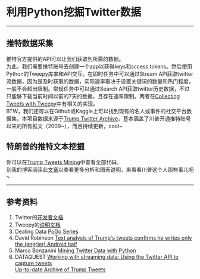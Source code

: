 # 利用Python挖掘Twitter数据
----
## 推特数据采集
推特官方提供的API可以让我们获取到所需的数据。  
为此，我们需要推特账号去创建一个app以获得keys和sccess tokens。然后使用Python的Tweepy库来和API交互。在即时任务中可以通过Stream API获取twitter流数据，因为是及时获取的数据，实际速率取决于设置关键词的数量和热门程度，一般不会超出限制。常规任务中可以通过Search API获取twitter历史数据，不过只能够下载当前时间以前的7天的数据，且存在速率限制。两者在[Collecting Tweets with Tweepy](https://github.com/Observer-L/Mining-Twitter-Data-with-Python/tree/master/Collecting%20Tweets%20with%20Tweepy)中有相关的实现。  
BTW，我们还可以在Github或Kaggle上可以找到现有的名人或事件的社交平台数据集，本项目数据来源于[Trump Twitter Archive](trumptwitterarchive.com)，基本涵盖了川普开通推特账号以来的所有推文（2009~），而且持续更新，cool~

## 特朗普的推特文本挖掘
你可以在[Trump Tweets Mining](https://github.com/Observer-L/Mining-Twitter-Data-with-Python/blob/master/Trump%20Tweets%20Mining/Text%20analysis%20of%20Trump's%20tweets.ipynb)中查看全部代码。  
到我的博客阅读此[文章](https://observer-l.github.io/project/mining-twitter-data-with-python)以查看更多分析和图表说明，来看看川普这个人那些事儿吧~  

----

## 参考资料
1. Twitter的[开发者文档](https://dev.twitter.com/rest/public/rate-limiting)  
2. Tweepy的[说明文档](http://docs.tweepy.org/en/v3.5.0/)   
3. Dealing Data [PoGo Series](http://www.dealingdata.net/2016/07/20/PoGo-Series-Intro/)    
4. David Robinson [Text analysis of Trump's tweets confirms he writes only the (angrier) Android half](http://varianceexplained.org/r/trump-tweets/)  
5. Marco Bonzanini [Mining Twitter Data with Python](https://marcobonzanini.com/2015/03/02/mining-twitter-data-with-python-part-1/)  
6. DATAQUEST [Working with streaming data: Using the Twitter API to capture tweets](https://www.dataquest.io/blog/streaming-data-python/)  
[Up-to-date Archive of Trump Tweets](http://www.trumptwitterarchive.com/)
